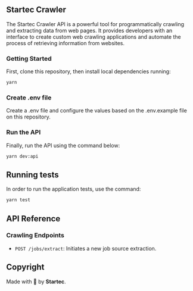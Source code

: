## Startec Crawler

The Startec Crawler API is a powerful tool for programmatically crawling and extracting data from web pages. It provides developers with an interface to create custom web crawling applications and automate the process of retrieving information from websites.

### Getting Started

First, clone this repository, then install local dependencies running:

```bash
yarn
```

### Create .env file

Create a .env file and configure the values based on the .env.example file on this repository.

### Run the API

Finally, run the API using the command below:

```bash
yarn dev:api
```

## Running tests

In order to run the application tests, use the command:

```bash
yarn test
```

## API Reference

### Crawling Endpoints

- `POST /jobs/extract`: Initiates a new job source extraction.

## Copyright

Made with 💙 by **Startec**.
